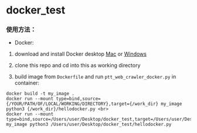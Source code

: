 # docker_test
### 使用方法：
* Docker:
1. download and install Docker desktop  [Mac](https://hub.docker.com/editions/community/docker-ce-desktop-mac/) or [Windows](https://hub.docker.com/editions/community/docker-ce-desktop-windows)

2. clone this repo and cd into this as working directory

3. build image from `Dockerfile` and run `ptt_web_crawler_docker.py` in container:
```
docker build -t my_image .
docker run --mount type=bind,source={/YOUR/PATH/OF/LOCAL/WORKING/DIRECTORY},target={/work_dir} my_image python3 {/work_dir}/hellodocker.py <br>
docker run --mount type=bind,source=/Users/user/Desktop/docker_test,target=/Users/user/Desktop/docker_test my_image python3 /Users/user/Desktop/docker_test/hellodocker.py
```
